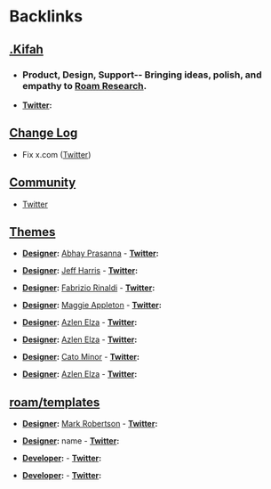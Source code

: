 
# Backlinks
## [.Kifah](<.Kifah.md>)
- ### Product, Design, Support-- Bringing ideas, polish, and empathy to [Roam Research](<Roam Research.md>).
- **[Twitter](<Twitter.md>):**

## [Change Log](<Change Log.md>)
- Fix x.com ([Twitter](<Twitter.md>))

## [Community](<Community.md>)
- [Twitter](<Twitter.md>)

## [Themes](<Themes.md>)
- **[Designer](<Designer.md>):** [Abhay Prasanna](<Abhay Prasanna.md>)
                - **[Twitter](<Twitter.md>):**

- **[Designer](<Designer.md>):** [Jeff Harris](<Jeff Harris.md>)
                - **[Twitter](<Twitter.md>):**

- **[Designer](<Designer.md>):** [Fabrizio Rinaldi](<Fabrizio Rinaldi.md>)
                - **[Twitter](<Twitter.md>):**

- **[Designer](<Designer.md>):** [Maggie Appleton](<Maggie Appleton.md>)
                - **[Twitter](<Twitter.md>):**

- **[Designer](<Designer.md>):** [Azlen Elza](<Azlen Elza.md>)
                - **[Twitter](<Twitter.md>):**

- **[Designer](<Designer.md>):** [Azlen Elza](<Azlen Elza.md>)
                - **[Twitter](<Twitter.md>):**

- **[Designer](<Designer.md>):** [Cato Minor](<Cato Minor.md>)
                - **[Twitter](<Twitter.md>):**

- **[Designer](<Designer.md>):** [Azlen Elza](<Azlen Elza.md>)
                - **[Twitter](<Twitter.md>):**

## [roam/templates](<roam/templates.md>)
- **[Designer](<Designer.md>):** [Mark Robertson](<Mark Robertson.md>)
            - **[Twitter](<Twitter.md>):**

- **[Designer](<Designer.md>):** name
            - **[Twitter](<Twitter.md>):**

- **[Developer](<Developer.md>):**
            - **[Twitter](<Twitter.md>):**

- **[Developer](<Developer.md>):**
            - **[Twitter](<Twitter.md>):**

